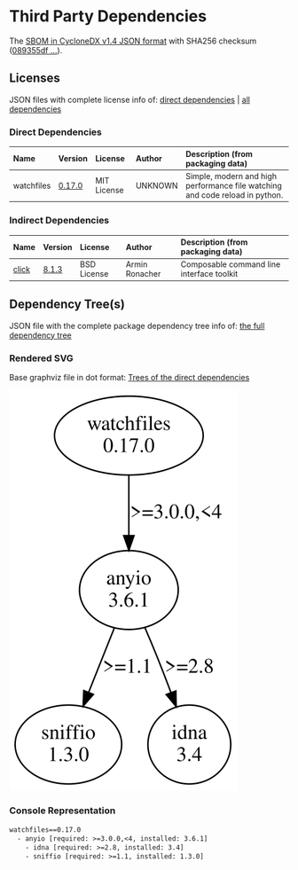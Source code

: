 # Third Party Dependencies

<!--[[[fill sbom_sha256()]]]-->
The [SBOM in CycloneDX v1.4 JSON format](https://github.com/sthagen/pilli/blob/default/sbom.json) with SHA256 checksum ([089355df ...](https://raw.githubusercontent.com/sthagen/pilli/default/sbom.json.sha256 "sha256:089355dfc41c7b30ff4f1df8d4ab80cfe29e423481653508b6a98f41e677d16a")).
<!--[[[end]]] (checksum: 6bca1e164482ae526e9784fb8c608fe4)-->
## Licenses 

JSON files with complete license info of: [direct dependencies](direct-dependency-licenses.json) | [all dependencies](all-dependency-licenses.json)

### Direct Dependencies

<!--[[[fill direct_dependencies_table()]]]-->
| Name       | Version                                               | License     | Author  | Description (from packaging data)                                            |
|:-----------|:------------------------------------------------------|:------------|:--------|:-----------------------------------------------------------------------------|
| watchfiles | [0.17.0](https://pypi.org/project/watchfiles/0.17.0/) | MIT License | UNKNOWN | Simple, modern and high performance file watching and code reload in python. |
<!--[[[end]]] (checksum: f995c59636a3df23e6c008c3bff857f7)-->

### Indirect Dependencies

<!--[[[fill indirect_dependencies_table()]]]-->
| Name                                          | Version                                        | License     | Author         | Description (from packaging data)         |
|:----------------------------------------------|:-----------------------------------------------|:------------|:---------------|:------------------------------------------|
| [click](https://palletsprojects.com/p/click/) | [8.1.3](https://pypi.org/project/click/8.1.3/) | BSD License | Armin Ronacher | Composable command line interface toolkit |
<!--[[[end]]] (checksum: dc3a866a7aa3332404bde3da87727cb9)-->

## Dependency Tree(s)

JSON file with the complete package dependency tree info of: [the full dependency tree](package-dependency-tree.json)

### Rendered SVG

Base graphviz file in dot format: [Trees of the direct dependencies](package-dependency-tree.dot.txt)

<img src="./package-dependency-tree.svg" alt="Trees of the direct dependencies" title="Trees of the direct dependencies"/>

### Console Representation

<!--[[[fill dependency_tree_console_text()]]]-->
````console
watchfiles==0.17.0
  - anyio [required: >=3.0.0,<4, installed: 3.6.1]
    - idna [required: >=2.8, installed: 3.4]
    - sniffio [required: >=1.1, installed: 1.3.0]
````
<!--[[[end]]] (checksum: daff0e1bba9cd14cdaf0a8cc9330e57d)-->
